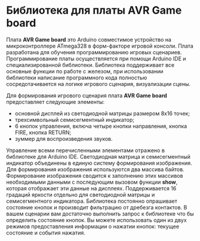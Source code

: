 # Библиотека для платы AVR Game board
Плата **AVR Game board** это Arduino совместимое устройство на микроконтроллере ATmega328 в форм-факторе игровой консоли. Плата разработана для обучения программированию игровых сценариев. Программирование платы осуществляется при помощи Arduino IDE и специализированной библиотеки. Библиотека поддерживает все основные функции по работе с железом, при использовании библиотеки написание программного кода полностью сосредотачивается на логике игрового сценария, визуализации сцены.

Для формирования игрового сценария плата **AVR Game board** предоставляет следующие элементы:
- основной дисплей из светодиодной матрицы размером 8x16 точек;
- трехсимвольный семисегментный индикатор;
- 6 кнопок управления, включа четыре кнопки направления, кнопка FIRE, кнопка RETURN;
- зуммер для воспроизведения звуков.

Управление всеми перечисленными элементами отражено в библиотеке для Arduino IDE. 
Светодиодная матрица и семисегментный индикатор объединены в единую систему формирования изображения. Для формирования изображения используются два массива байтов. Формирование изображения сводится к заполнению этих массивов необходимыми данными с последующим вызовом функции **show**, которая отображает эти данные на дисплеях. Поддерживается 16 градаций яркости отдельно для светодиодной матрицы и семисегментного индикатора.
Библиотека постоянно опрашивает состояние кнопок и производит фильтрацию от дребезга контактов. В вашем сценарии вам достаточно выполнить запрос к библиотеке что бы определить состояние кнопок. Вы можете использовать один из двух режимов предоставления информации о нажатии кнопок: текущее состояние и события нажатия.

